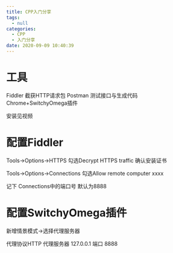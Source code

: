 ```yaml
---
title: CPP入门分享
tags:
  - null
categories:
  - CPP
  - 入门分享
date: 2020-09-09 10:40:39
---
```


# 工具

Fiddler 截获HTTP请求包
Postman 测试接口与生成代码
Chrome+SwitchyOmega插件

安装见视频


# 配置Fiddler

Tools->Options->HTTPS 勾选Decrypt HTTPS traffic 确认安装证书

Tools->Options->Connections 勾选Allow remote computer xxxx

记下 Connections中的端口号 默认为8888

# 配置SwitchyOmega插件

新增情景模式->选择代理服务器

代理协议HTTP 代理服务器 127.0.0.1 端口 8888